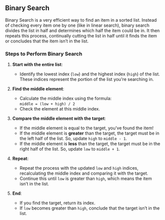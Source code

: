 
## Binary Search

Binary Search is a very efficient way to find an item in a sorted list. Instead of checking every item one by one (like in linear search), binary search divides the list in half and determines which half the item could be in. It then repeats this process, continually cutting the list in half until it finds the item or concludes that the item isn’t in the list.

### Steps to Perform Binary Search

1. **Start with the entire list**:
   - Identify the lowest index (`low`) and the highest index (`high`) of the list. These indices represent the portion of the list you're searching in.

2. **Find the middle element**:
   - Calculate the middle index using the formula:  
     `middle = (low + high) / 2`
   - Check the element at this middle index.

3. **Compare the middle element with the target**:
   - If the middle element is equal to the target, you've found the item!  
   - If the middle element is **greater** than the target, the target must be in the left half of the list. So, update `high` to `middle - 1`.
   - If the middle element is **less** than the target, the target must be in the right half of the list. So, update `low` to `middle + 1`.

4. **Repeat**:
   - Repeat the process with the updated `low` and `high` indices, recalculating the middle index and comparing it with the target.
   - Continue this until `low` is greater than `high`, which means the item isn’t in the list.

5. **End**:
   - If you find the target, return its index.
   - If `low` becomes greater than `high`, conclude that the target isn’t in the list.
